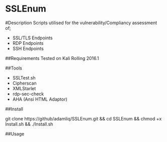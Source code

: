 # SSLEnum
#Description
Scripts utilised for the vulnerability/Compliancy assessment of;
* SSL/TLS Endpoints
* RDP Endpoints
* SSH Endpoints

##Requirements
Tested on Kali Rolling 2016.1

##Tools

* SSLTest.sh
* Cipherscan
* XMLStarlet
* rdp-sec-check
* AHA (Ansi HTML Adaptor)

##Install

git clone https://github/adamliq/SSLEnum.git && cd SSLEnum && chmod +x Install.sh && ./Install.sh

##Usage
